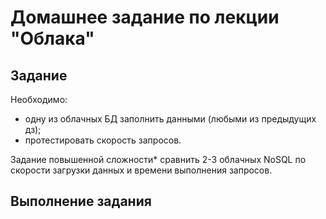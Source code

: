 # Домашнее задание по лекции "Облака"

## Задание

Необходимо:
 - одну из облачных БД заполнить данными (любыми из предыдущих дз);
 - протестировать скорость запросов.

Задание повышенной сложности*
сравнить 2-3 облачных NoSQL по скорости загрузки данных и времени выполнения запросов.

## Выполнение задания
